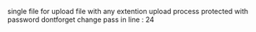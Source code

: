 single file for upload file with any extention
upload process protected with password
dontforget change pass in line : 24
